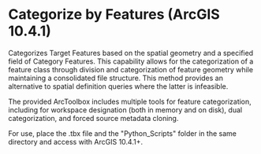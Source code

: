 # Categorize by Features (ArcGIS 10.4.1)

Categorizes Target Features based on the spatial geometry and a specified field of Category Features.  This capability allows for the categorization of a feature class through division and categorization of feature geometry while maintaining a consolidated file structure.  This method provides an alternative to spatial definition queries where the latter is infeasible.

The provided ArcToolbox includes multiple tools for feature categorization, including for workspace designation (both in memory and on disk), dual categorization, and forced source metadata cloning.

For use, place the .tbx file and the "Python_Scripts" folder in the same directory and access with ArcGIS 10.4.1+.
